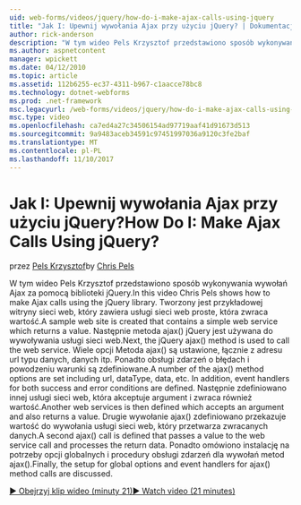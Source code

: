 ```yaml
---
uid: web-forms/videos/jquery/how-do-i-make-ajax-calls-using-jquery
title: "Jak I: Upewnij wywołania Ajax przy użyciu jQuery? | Dokumentacja firmy Microsoft"
author: rick-anderson
description: "W tym wideo Pels Krzysztof przedstawiono sposób wykonywania wywołań Ajax za pomocą biblioteki jQuery. Utworzono przykładowej witryny sieci web, która zawiera usługi sieci web proste, która zwraca..."
ms.author: aspnetcontent
manager: wpickett
ms.date: 04/12/2010
ms.topic: article
ms.assetid: 112b6255-ec37-4311-b967-c1aacce78bc8
ms.technology: dotnet-webforms
ms.prod: .net-framework
msc.legacyurl: /web-forms/videos/jquery/how-do-i-make-ajax-calls-using-jquery
msc.type: video
ms.openlocfilehash: ca7ed4a27c34506154ad97719aaf41d91673d513
ms.sourcegitcommit: 9a9483aceb34591c97451997036a9120c3fe2baf
ms.translationtype: MT
ms.contentlocale: pl-PL
ms.lasthandoff: 11/10/2017
---
```

<a name="how-do-i-make-ajax-calls-using-jquery"></a><span data-ttu-id="8985b-105">Jak I: Upewnij wywołania Ajax przy użyciu jQuery?</span><span class="sxs-lookup"><span data-stu-id="8985b-105">How Do I: Make Ajax Calls Using jQuery?</span></span>
====================
<span data-ttu-id="8985b-106">przez [Pels Krzysztof](https://twitter.com/chrispels)</span><span class="sxs-lookup"><span data-stu-id="8985b-106">by [Chris Pels](https://twitter.com/chrispels)</span></span>

<span data-ttu-id="8985b-107">W tym wideo Pels Krzysztof przedstawiono sposób wykonywania wywołań Ajax za pomocą biblioteki jQuery.</span><span class="sxs-lookup"><span data-stu-id="8985b-107">In this video Chris Pels shows how to make Ajax calls using the jQuery library.</span></span> <span data-ttu-id="8985b-108">Tworzony jest przykładowej witryny sieci web, który zawiera usługi sieci web proste, która zwraca wartość.</span><span class="sxs-lookup"><span data-stu-id="8985b-108">A sample web site is created that contains a simple web service which returns a value.</span></span> <span data-ttu-id="8985b-109">Następnie metoda ajax() jQuery jest używana do wywoływania usługi sieci web.</span><span class="sxs-lookup"><span data-stu-id="8985b-109">Next, the jQuery ajax() method is used to call the web service.</span></span> <span data-ttu-id="8985b-110">Wiele opcji Metoda ajax() są ustawione, łącznie z adresu url typu danych, danych itp. Ponadto obsługi zdarzeń o błędach i powodzeniu warunki są zdefiniowane.</span><span class="sxs-lookup"><span data-stu-id="8985b-110">A number of the ajax() method options are set including url, dataType, data, etc. In addition, event handlers for both success and error conditions are defined.</span></span> <span data-ttu-id="8985b-111">Następnie zdefiniowano innej usługi sieci web, która akceptuje argument i zwraca również wartość.</span><span class="sxs-lookup"><span data-stu-id="8985b-111">Another web services is then defined which accepts an argument and also returns a value.</span></span> <span data-ttu-id="8985b-112">Drugie wywołanie ajax() zdefiniowano przekazuje wartość do wywołania usługi sieci web, który przetwarza zwracanych danych.</span><span class="sxs-lookup"><span data-stu-id="8985b-112">A second ajax() call is defined that passes a value to the web service call and processes the return data.</span></span> <span data-ttu-id="8985b-113">Ponadto omówiono instalację na potrzeby opcji globalnych i procedury obsługi zdarzeń dla wywołań metod ajax().</span><span class="sxs-lookup"><span data-stu-id="8985b-113">Finally, the setup for global options and event handlers for ajax() method calls are discussed.</span></span>

[<span data-ttu-id="8985b-114">&#9654; Obejrzyj klip wideo (minuty 21)</span><span class="sxs-lookup"><span data-stu-id="8985b-114">&#9654; Watch video (21 minutes)</span></span>](https://channel9.msdn.com/Blogs/ASP-NET-Site-Videos/how-do-i-make-ajax-calls-using-jquery)
